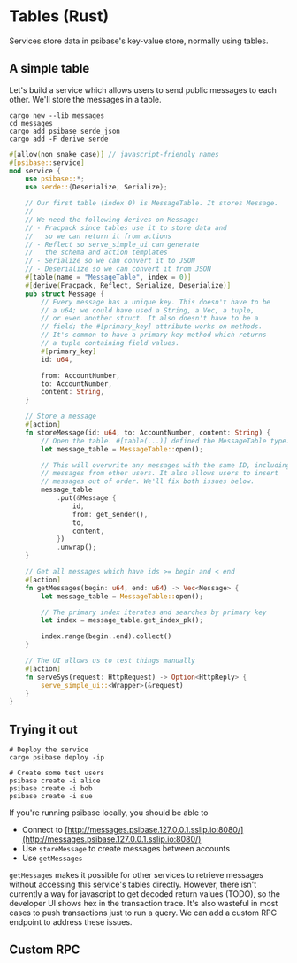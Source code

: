 # Tables (Rust)

Services store data in psibase's key-value store, normally using tables.

## A simple table

Let's build a service which allows users to send public messages to each other. We'll store the messages in a table.

```
cargo new --lib messages
cd messages
cargo add psibase serde_json
cargo add -F derive serde
```

```rust
#[allow(non_snake_case)] // javascript-friendly names
#[psibase::service]
mod service {
    use psibase::*;
    use serde::{Deserialize, Serialize};

    // Our first table (index 0) is MessageTable. It stores Message.
    //
    // We need the following derives on Message:
    // - Fracpack since tables use it to store data and
    //   so we can return it from actions
    // - Reflect so serve_simple_ui can generate
    //   the schema and action templates
    // - Serialize so we can convert it to JSON
    // - Deserialize so we can convert it from JSON
    #[table(name = "MessageTable", index = 0)]
    #[derive(Fracpack, Reflect, Serialize, Deserialize)]
    pub struct Message {
        // Every message has a unique key. This doesn't have to be
        // a u64; we could have used a String, a Vec, a tuple,
        // or even another struct. It also doesn't have to be a
        // field; the #[primary_key] attribute works on methods.
        // It's common to have a primary key method which returns
        // a tuple containing field values.
        #[primary_key]
        id: u64,

        from: AccountNumber,
        to: AccountNumber,
        content: String,
    }

    // Store a message
    #[action]
    fn storeMessage(id: u64, to: AccountNumber, content: String) {
        // Open the table. #[table(...)] defined the MessageTable type.
        let message_table = MessageTable::open();

        // This will overwrite any messages with the same ID, including
        // messages from other users. It also allows users to insert
        // messages out of order. We'll fix both issues below.
        message_table
            .put(&Message {
                id,
                from: get_sender(),
                to,
                content,
            })
            .unwrap();
    }

    // Get all messages which have ids >= begin and < end
    #[action]
    fn getMessages(begin: u64, end: u64) -> Vec<Message> {
        let message_table = MessageTable::open();

        // The primary index iterates and searches by primary key
        let index = message_table.get_index_pk();

        index.range(begin..end).collect()
    }

    // The UI allows us to test things manually
    #[action]
    fn serveSys(request: HttpRequest) -> Option<HttpReply> {
        serve_simple_ui::<Wrapper>(&request)
    }
}
```

## Trying it out

```
# Deploy the service
cargo psibase deploy -ip

# Create some test users
psibase create -i alice
psibase create -i bob
psibase create -i sue
```

If you're running psibase locally, you should be able to

- Connect to [http://messages.psibase.127.0.0.1.sslip.io:8080/](http://messages.psibase.127.0.0.1.sslip.io:8080/)
- Use `storeMessage` to create messages between accounts
- Use `getMessages`

`getMessages` makes it possible for other services to retrieve messages without
accessing this service's tables directly. However, there isn't currently a way
for javascript to get decoded return values (TODO), so the developer UI shows
hex in the transaction trace. It's also wasteful in most cases to push
transactions just to run a query. We can add a custom RPC endpoint to address
these issues.

## Custom RPC
